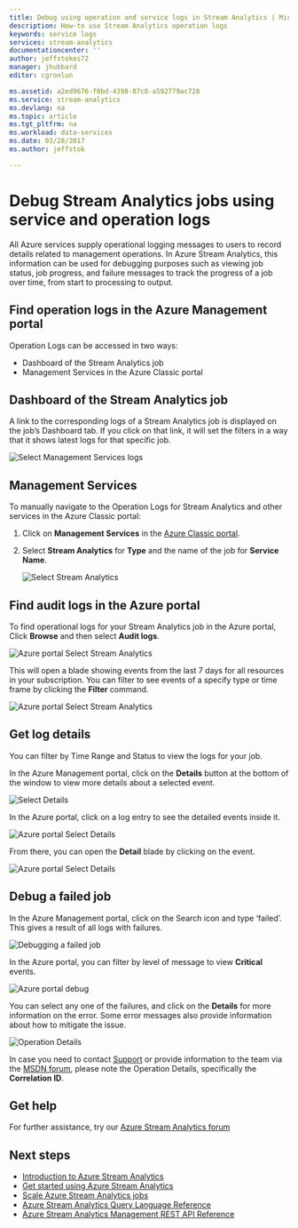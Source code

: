 ```yaml
---
title: Debug using operation and service logs in Stream Analytics | Microsoft Docs
description: How-to use Stream Analytics operation logs
keywords: service logs
services: stream-analytics
documentationcenter: ''
author: jeffstokes72
manager: jhubbard
editor: cgronlun

ms.assetid: a2ed9676-f0bd-4398-87c8-a592779ac728
ms.service: stream-analytics
ms.devlang: na
ms.topic: article
ms.tgt_pltfrm: na
ms.workload: data-services
ms.date: 03/28/2017
ms.author: jeffstok

---
```

# Debug Stream Analytics jobs using service and operation logs
All Azure services supply operational logging messages to users to record details related to management operations. In Azure Stream Analytics, this information can be used for debugging purposes such as viewing job status, job progress, and failure messages to track the progress of a job over time, from start to processing to output.

## Find operation logs in the Azure Management portal
Operation Logs can be accessed in two ways:  

* Dashboard of the Stream Analytics job  
* Management Services in the Azure Classic portal  

## Dashboard of the Stream Analytics job
A link to the corresponding logs of a Stream Analytics job is displayed on the job’s Dashboard tab. If you click on that link, it will set the filters in a way that it shows latest logs for that specific job.

  ![Select Management Services logs](./media/stream-analytics-operation-logs/01-stream-analytics-operation-logs.png)  

## Management Services
To manually navigate to the Operation Logs for Stream Analytics and other services in the Azure Classic portal:

1. Click on **Management Services** in the [Azure Classic portal](https://manage.windowsazure.com).
2. Select **Stream Analytics** for **Type** and the name of the job for **Service Name**.  
   
   ![Select Stream Analytics](./media/stream-analytics-operation-logs/02-stream-analytics-operation-logs.png)  

## Find audit logs in the Azure portal
To find operational logs for your Stream Analytics job in the Azure portal, Click **Browse** and then select **Audit logs**.

  ![Azure portal Select Stream Analytics](./media/stream-analytics-operation-logs/06-stream-analytics-operation-logs.png)  

This will open a blade showing events from the last 7 days for all resources in your subscription.  You can filter to see events of a specify type or time frame by clicking the **Filter** command.

  ![Azure portal Select Stream Analytics](./media/stream-analytics-operation-logs/07-stream-analytics-operation-logs.png)  

## Get log details
You can filter by Time Range and Status to view the logs for your job.

In the Azure Management portal, click on the **Details** button at the bottom of the window to view more details about a selected event. 

  ![Select Details](./media/stream-analytics-operation-logs/03-stream-analytics-operation-logs.png)  

In the Azure portal, click on a log entry to see the detailed events inside it.

  ![Azure portal Select Details](./media/stream-analytics-operation-logs/08-stream-analytics-operation-logs.png)  

From there, you can open the **Detail** blade by clicking on the event.

  ![Azure portal Select Details](./media/stream-analytics-operation-logs/09-stream-analytics-operation-logs.png)  

## Debug a failed job
In the Azure Management portal, click on the Search icon and type ‘failed’. This gives a result of all logs with failures. 

  ![Debugging a failed job](./media/stream-analytics-operation-logs/04-stream-analytics-operation-logs.png)  

In the Azure portal, you can filter by level of message to view **Critical** events.

  ![Azure portal debug](./media/stream-analytics-operation-logs/10-stream-analytics-operation-logs.png)  

You can select any one of the failures, and click on the **Details** for more information on the error.  Some error messages also provide information about how to mitigate the issue. 

  ![Operation Details](./media/stream-analytics-operation-logs/05-stream-analytics-operation-logs.png)  

In case you need to contact [Support](https://azure.microsoft.com/support/options/) or provide information to the team via the [MSDN forum](https://social.msdn.microsoft.com/Forums/en-US/home?forum=AzureStreamAnalytics), please note the Operation Details, specifically the **Correlation ID**. 

## Get help
For further assistance, try our [Azure Stream Analytics forum](https://social.msdn.microsoft.com/Forums/en-US/home?forum=AzureStreamAnalytics)

## Next steps
* [Introduction to Azure Stream Analytics](stream-analytics-introduction.md)
* [Get started using Azure Stream Analytics](stream-analytics-real-time-fraud-detection.md)
* [Scale Azure Stream Analytics jobs](stream-analytics-scale-jobs.md)
* [Azure Stream Analytics Query Language Reference](https://msdn.microsoft.com/library/azure/dn834998.aspx)
* [Azure Stream Analytics Management REST API Reference](https://msdn.microsoft.com/library/azure/dn835031.aspx)

